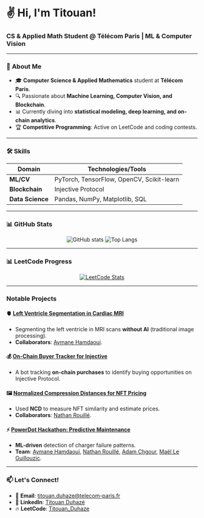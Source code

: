 <p align="center">
  <h1>✌️ Hi, I'm Titouan!</h1>
  <h3>CS & Applied Math Student @ Télécom Paris | ML & Computer Vision</h3>
</p>

---

### 🚀 **About Me**
- 🎓 **Computer Science & Applied Mathematics** student at **Télécom Paris**.
- 🔍 Passionate about **Machine Learning, Computer Vision, and Blockchain**.
- 📊 Currently diving into **statistical modeling, deep learning, and on-chain analytics**.
- 🏆 **Competitive Programming**: Active on LeetCode and coding contests.

---

### 🛠 **Skills**
| **Domain**       | **Technologies/Tools**                                     |
|------------------|------------------------------------------------------------|
| **ML/CV**        | PyTorch, TensorFlow, OpenCV, Scikit-learn                  |
| **Blockchain**   | Injective Protocol                                         |
| **Data Science** | Pandas, NumPy, Matplotlib, SQL                             |


---

### 📊 **GitHub Stats**
<p align="center">
  <img src="https://github-readme-stats.vercel.app/api?username=titiuo&show_icons=true&hide_title=true&hide_border=true&theme=github_dark&rank_icon=github" alt="GitHub stats" />
  <img src="https://github-readme-stats.vercel.app/api/top-langs/?username=titiuo&layout=compact&hide_border=true&theme=github_dark" alt="Top Langs" />
</p>

---

### 📊 **LeetCode Progress** 
<p align="center">
  <a href="https://leetcode.com/u/Titouan_Duhaze/" target="_blank">
    <img src="https://leetcard.jacoblin.cool/Titouan_Duhaze?theme=dark&font=baloo" alt="LeetCode Stats"/>
  </a>
</p>

---

### **Notable Projects**
#### 🫀 **[Left Ventricle Segmentation in Cardiac MRI](https://github.com/titiuo/Segmentation-IRM)**
- Segmenting the left ventricle in MRI scans **without AI** (traditional image processing).
- **Collaborators**: [Aymane Hamdaoui](https://github.com/Mamannne).

#### 💰 **[On-Chain Buyer Tracker for Injective](https://github.com/titiuo/BOT-Injective2)**
- A bot tracking **on-chain purchases** to identify buying opportunities on Injective Protocol.

#### 🖼️ **[Normalized Compression Distances for NFT Pricing](https://github.com/titiuo/Normalized-Compression-Distances-for-NFT)**
- Used **NCD** to measure NFT similarity and estimate prices.
- **Collaborators**: [Nathan Rouillé](https://github.com/NathanRouille).

#### ⚡ **[PowerDot Hackathon: Predictive Maintenance](https://github.com/Bastaxeloux/PowerDot-Hackathon)**
- **ML-driven** detection of charger failure patterns.
- **Team**: [Aymane Hamdaoui](https://github.com/Mamannne), [Nathan Rouillé](https://github.com/NathanRouille), [Adam Chgour](https://github.com/adamchgour), [Maël Le Guillouzic](https://github.com/Bastaxeloux).

---

### 📫 **Let's Connect!**
- 📧 **Email**: [titouan.duhaze@telecom-paris.fr](mailto:titouan.duhaze@telecom-paris.fr)
- 💼 **LinkedIn**: [Titouan Duhazé](https://www.linkedin.com/in/titouan-duhaze/)
- 🔥 **LeetCode**: [Titouan_Duhaze](https://leetcode.com/u/Titouan_Duhaze/)
